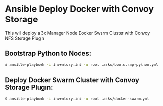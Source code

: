 # Ansible Deploy Docker with Convoy Storage

This will deploy a 3x Manager Node Docker Swarm Cluster with Convoy NFS Storage Plugin

## Bootstrap Python to Nodes:

```bash
$ ansible-playbook -i inventory.ini -u root tasks/bootstrap-python.yml
```

## Deploy Docker Swarm Cluster with Convoy Storage Plugin:

```bash
$ ansible-playbook -i inventory.ini -u root tasks/docker-swarm.yml
```


